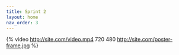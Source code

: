 ```yaml
---
title: Sprint 2
layout: home
nav_order: 3
---
```



{% video http://site.com/video.mp4 720 480 http://site.com/poster-frame.jpg %}
